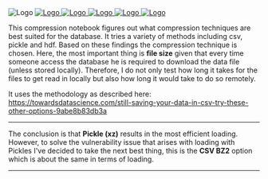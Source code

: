 <img src="https://user-images.githubusercontent.com/46355364/220746807-669cdbc1-ac67-404c-b0bb-4a3d67d9931f.jpg" alt="Logo">
<a href="https://www.buymeacoffee.com/jerbouma">
    <img src="https://img.shields.io/badge/Buy%20Me%20A%20Coffee-Donate-brightgreen?logo=buymeacoffee" alt="Logo">
</a>
<a href="https://github.com/JerBouma/FinanceDatabase/issues">
    <img src="https://img.shields.io/github/issues/jerbouma/financedatabase" alt="Logo">
</a>
    <a href="https://github.com/JerBouma/FinanceDatabase/pulls">
    <img src="https://img.shields.io/github/issues-pr/JerBouma/FinanceDatabase?color=yellow" alt="Logo">
</a>
<a href="https://pypi.org/project/financedatabase/">
    <img src="https://img.shields.io/pypi/v/FinanceDatabase" alt="Logo">
</a>
<a href="https://pypi.org/project/financedatabase/">
    <img src="https://img.shields.io/pypi/dm/FinanceDatabase" alt="Logo">
</a>

This compression notebook figures out what compression techniques are best suited for the database. It tries a variety of methods including csv, pickle and hdf. Based on these findings the compression technique is chosen. Here, the most important thing is **file size** given that every time someone access the database he is required to download the data file (unless stored locally). Therefore, I do not only test how long it takes for the files to get read in locally but also how long it would take to do so remotely.

It uses the methodology as described here: https://towardsdatascience.com/still-saving-your-data-in-csv-try-these-other-options-9abe8b83db3a

___
The conclusion is that **Pickle (xz)** results in the most efficient loading. However, to solve the vulnerability issue that arises with loading with Pickles I've decided to take the next best thing, this is the **CSV BZ2** option which is about the same in terms of loading.
___
